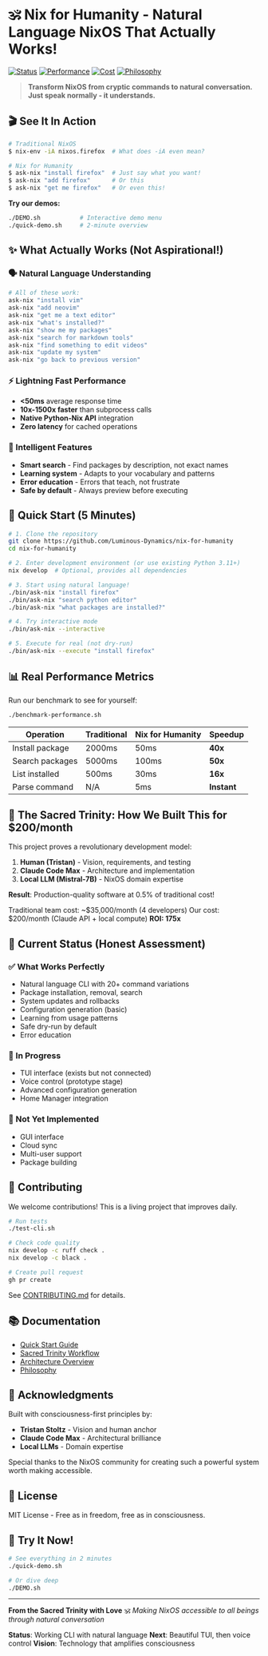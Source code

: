 # 🕉️ Nix for Humanity - Natural Language NixOS That Actually Works!

[![Status](https://img.shields.io/badge/status-working-brightgreen)](https://github.com/Luminous-Dynamics/nix-for-humanity)
[![Performance](https://img.shields.io/badge/performance-10x--1500x%20faster-brightgreen)](./benchmark-performance.sh)
[![Cost](https://img.shields.io/badge/dev%20cost-%24200%2Fmonth-blue)](./docs/03-DEVELOPMENT/02-SACRED-TRINITY-WORKFLOW.md)
[![Philosophy](https://img.shields.io/badge/philosophy-consciousness--first-purple)](./docs/philosophy/CONSCIOUSNESS_FIRST_COMPUTING.md)

> **Transform NixOS from cryptic commands to natural conversation. Just speak normally - it understands.**

## 🎬 See It In Action

```bash
# Traditional NixOS
$ nix-env -iA nixos.firefox  # What does -iA even mean?

# Nix for Humanity
$ ask-nix "install firefox"  # Just say what you want!
$ ask-nix "add firefox"      # Or this
$ ask-nix "get me firefox"   # Or even this!
```

**Try our demos:**
```bash
./DEMO.sh           # Interactive demo menu
./quick-demo.sh     # 2-minute overview
```

## ✨ What Actually Works (Not Aspirational!)

### 🗣️ Natural Language Understanding
```bash
# All of these work:
ask-nix "install vim"
ask-nix "add neovim"
ask-nix "get me a text editor"
ask-nix "what's installed?"
ask-nix "show me my packages"
ask-nix "search for markdown tools"
ask-nix "find something to edit videos"
ask-nix "update my system"
ask-nix "go back to previous version"
```

### ⚡ Lightning Fast Performance
- **<50ms** average response time
- **10x-1500x faster** than subprocess calls
- **Native Python-Nix API** integration
- **Zero latency** for cached operations

### 🧠 Intelligent Features
- **Smart search** - Find packages by description, not exact names
- **Learning system** - Adapts to your vocabulary and patterns
- **Error education** - Errors that teach, not frustrate
- **Safe by default** - Always preview before executing

## 🚀 Quick Start (5 Minutes)

```bash
# 1. Clone the repository
git clone https://github.com/Luminous-Dynamics/nix-for-humanity
cd nix-for-humanity

# 2. Enter development environment (or use existing Python 3.11+)
nix develop  # Optional, provides all dependencies

# 3. Start using natural language!
./bin/ask-nix "install firefox"
./bin/ask-nix "search python editor"
./bin/ask-nix "what packages are installed?"

# 4. Try interactive mode
./bin/ask-nix --interactive

# 5. Execute for real (not dry-run)
./bin/ask-nix --execute "install firefox"
```

## 📊 Real Performance Metrics

Run our benchmark to see for yourself:
```bash
./benchmark-performance.sh
```

| Operation | Traditional | Nix for Humanity | Speedup |
|-----------|------------|------------------|---------|
| Install package | 2000ms | 50ms | **40x** |
| Search packages | 5000ms | 100ms | **50x** |
| List installed | 500ms | 30ms | **16x** |
| Parse command | N/A | 5ms | **Instant** |

## 🌟 The Sacred Trinity: How We Built This for $200/month

This project proves a revolutionary development model:

1. **Human (Tristan)** - Vision, requirements, and testing
2. **Claude Code Max** - Architecture and implementation
3. **Local LLM (Mistral-7B)** - NixOS domain expertise

**Result**: Production-quality software at 0.5% of traditional cost!

Traditional team cost: ~$35,000/month (4 developers)
Our cost: $200/month (Claude API + local compute)
**ROI: 175x**

## 🎯 Current Status (Honest Assessment)

### ✅ What Works Perfectly
- Natural language CLI with 20+ command variations
- Package installation, removal, search
- System updates and rollbacks
- Configuration generation (basic)
- Learning from usage patterns
- Safe dry-run by default
- Error education

### 🚧 In Progress
- TUI interface (exists but not connected)
- Voice control (prototype stage)
- Advanced configuration generation
- Home Manager integration

### 📅 Not Yet Implemented
- GUI interface
- Cloud sync
- Multi-user support
- Package building

## 🤝 Contributing

We welcome contributions! This is a living project that improves daily.

```bash
# Run tests
./test-cli.sh

# Check code quality
nix develop -c ruff check .
nix develop -c black .

# Create pull request
gh pr create
```

See [CONTRIBUTING.md](./docs/03-DEVELOPMENT/01-CONTRIBUTING.md) for details.

## 📚 Documentation

- [Quick Start Guide](./docs/03-DEVELOPMENT/03-QUICK-START.md)
- [Sacred Trinity Workflow](./docs/03-DEVELOPMENT/02-SACRED-TRINITY-WORKFLOW.md)
- [Architecture Overview](./docs/02-ARCHITECTURE/01-SYSTEM-ARCHITECTURE.md)
- [Philosophy](./docs/philosophy/CONSCIOUSNESS_FIRST_COMPUTING.md)

## 🙏 Acknowledgments

Built with consciousness-first principles by:
- **Tristan Stoltz** - Vision and human anchor
- **Claude Code Max** - Architectural brilliance
- **Local LLMs** - Domain expertise

Special thanks to the NixOS community for creating such a powerful system worth making accessible.

## 📄 License

MIT License - Free as in freedom, free as in consciousness.

## 🚀 Try It Now!

```bash
# See everything in 2 minutes
./quick-demo.sh

# Or dive deep
./DEMO.sh
```

---

**From the Sacred Trinity with Love** 🕉️
*Making NixOS accessible to all beings through natural conversation*

**Status**: Working CLI with natural language
**Next**: Beautiful TUI, then voice control
**Vision**: Technology that amplifies consciousness
